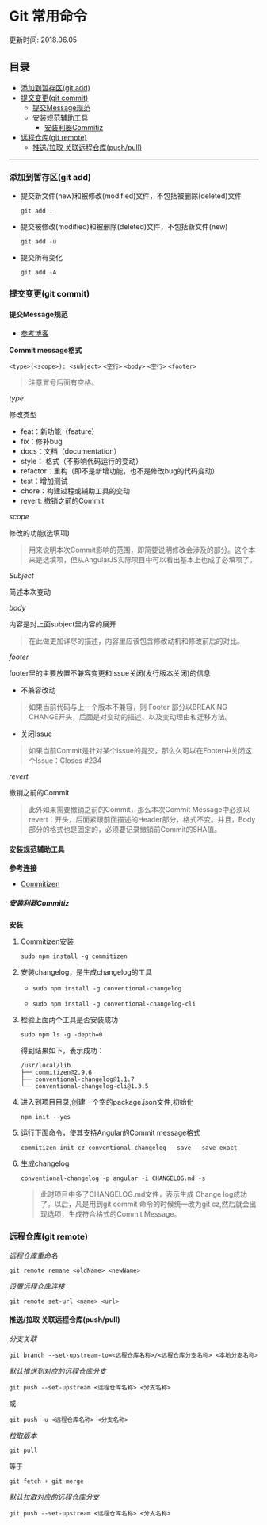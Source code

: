 # Git 常用命令
更新时间: 2018.06.05

目录
---

<!-- TOC depthFrom:2 updateOnSave:true -->

- [添加到暂存区(git add)](#添加到暂存区git-add)
- [提交变更(git commit)](#提交变更git-commit)
    - [提交Message规范](#提交message规范)
    - [安装规范辅助工具](#安装规范辅助工具)
        - [安装利器Commitiz](#安装利器commitiz)
- [远程仓库(git remote)](#远程仓库git-remote)
    - [推送/拉取 关联远程仓库(push/pull)](#推送拉取-关联远程仓库pushpull)

<!-- /TOC -->

---
### 添加到暂存区(git add)
* 提交新文件(new)和被修改(modified)文件，不包括被删除(deleted)文件 

    ```git add .```

* 提交被修改(modified)和被删除(deleted)文件，不包括新文件(new)
  
    ```git add -u```

* 提交所有变化

    ```git add -A```

### 提交变更(git commit)


#### 提交Message规范

* [参考博客](http://www.cnblogs.com/Irving/p/5146738.html)


**Commit message格式**

`<type>(<scope>): <subject>`
`<空行>`
`<body>`
`<空行>`
`<footer>`
>注意冒号后面有空格。

*type* 

修改类型

* feat：新功能（feature）
* fix：修补bug
* docs：文档（documentation）
* style： 格式（不影响代码运行的变动）
* refactor：重构（即不是新增功能，也不是修改bug的代码变动）
* test：增加测试
* chore：构建过程或辅助工具的变动
* revert: 撤销之前的Commit

*scope*

修改的功能(选填项)
>用来说明本次Commit影响的范围，即简要说明修改会涉及的部分。这个本来是选填项，但从AngularJS实际项目中可以看出基本上也成了必填项了。

*Subject*

简述本次变动

*body*

内容是对上面subject里内容的展开
>在此做更加详尽的描述，内容里应该包含修改动机和修改前后的对比。

*footer*

footer里的主要放置不兼容变更和Issue关闭(发行版本关闭)的信息

* 不兼容改动
>如果当前代码与上一个版本不兼容，则 Footer 部分以BREAKING CHANGE开头，后面是对变动的描述、以及变动理由和迁移方法。

* 关闭Issue
>如果当前Commit是针对某个Issue的提交，那么久可以在Footer中关闭这个Issue：Closes #234



*revert*

撤销之前的Commit
>此外如果需要撤销之前的Commit，那么本次Commit Message中必须以revert：开头，后面紧跟前面描述的Header部分，格式不变。并且，Body部分的格式也是固定的，必须要记录撤销前Commit的SHA值。

#### 安装规范辅助工具

**参考连接**

* [Commitizen](http://www.mamicode.com/info-detail-2104468.html)


##### 安装利器Commitiz


**安装**

1. Commitizen安装

    `sudo npm install -g commitizen`

1. 安装changelog，是生成changelog的工具

    * `sudo npm install -g conventional-changelog`

    * `sudo npm install -g conventional-changelog-cli`

1. 检验上面两个工具是否安装成功

    `sudo npm ls -g -depth=0`

    得到结果如下，表示成功：
    ```
    /usr/local/lib
    ├── commitizen@2.9.6
    ├── conventional-changelog@1.1.7
    └── conventional-changelog-cli@1.3.5
    ```

2. 进入到项目目录,创建一个空的package.json文件,初始化

    `npm init --yes`

3. 运行下面命令，使其支持Angular的Commit message格式

    `commitizen init cz-conventional-changelog --save --save-exact`

1. 生成changelog

    `conventional-changelog -p angular -i CHANGELOG.md -s`
    >此时项目中多了CHANGELOG.md文件，表示生成 Change log成功了。以后，凡是用到git commit 命令的时候统一改为git cz,然后就会出现选项，生成符合格式的Commit Message。
    
    
### 远程仓库(git remote)

*远程仓库重命名*

```git remote remane <oldName> <newName>```


*设置远程仓库连接*
  
```git remote set-url <name> <url>```

#### 推送/拉取 关联远程仓库(push/pull)

*分支关联*

```git branch --set-upstream-to=<远程仓库名称>/<远程仓库分支名称> <本地分支名称>```

*默认推送到对应的远程仓库分支*

```git push --set-upstream <远程仓库名称> <分支名称>```
        
或
        
```git push -u <远程仓库名称> <分支名称>```

*拉取版本*

```git pull``` 

等于  
        
```git fetch + git merge```

*默认拉取对应的远程仓库分支*

```git push --set-upstream <远程仓库名称> <分支名称>```   
